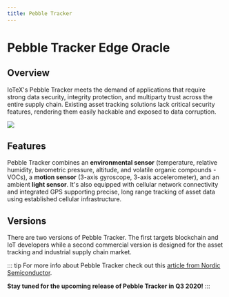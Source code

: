 ```yaml
---
title: Pebble Tracker
---
```


# Pebble Tracker Edge Oracle

## Overview

IoTeX's Pebble Tracker meets the demand of applications that require strong data security, integrity protection, and multiparty trust across the entire supply chain. Existing asset tracking solutions lack critical security features, rendering them easily hackable and exposed to data corruption.

![](/img/developer/pebble.png)

## Features

Pebble Tracker combines an **environmental sensor** (temperature, relative humidity, barometric pressure, altitude, and volatile organic compounds - VOCs), a **motion sensor** (3-axis gyroscope, 3-axis accelerometer), and an ambient **light sensor**. It's also equipped with cellular network connectivity and integrated GPS supporting precise, long range tracking of asset data using established cellular infrastructure.

## Versions

There are two versions of Pebble Tracker. The first targets blockchain and IoT developers while a second commercial version is designed for the asset tracking and industrial supply chain market.

::: tip
For more info about Pebble Tracker check out this [article from Nordic Semiconductor](https://www.nordicsemi.com/News/2020/02/IoTeXs-Cellular-IoT-based-tracker-delivers-environmental-and-condition-data-for-assets-in-transit).

**Stay tuned for the upcoming release of Pebble Tracker in Q3 2020!**
:::
